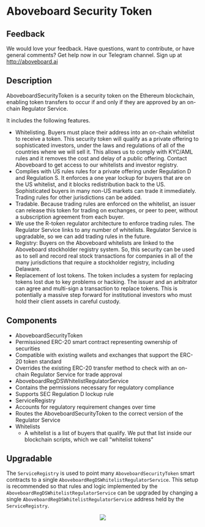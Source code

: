 # Aboveboard Security Token

## Feedback

We would love your feedback. Have questions, want to contribute, or have general comments?
Get help now in our Telegram channel. Sign up at http://aboveboard.ai

## Description

AboveboardSecurityToken is a security  token on the Ethereum blockchain, enabling token transfers to occur if and only if they are approved by an on-chain Regulator Service. 

It includes the following features.
* Whitelisting. Buyers must place their address into an on-chain whitelist to receive a token. This security token will qualify as a private offering to sophisticated investors, under the laws and regulations of all of the countries where we will sell it. This allows us to comply with KYC/AML rules and it removes the cost and delay of a public offering. Contact Aboveboard to get access to our whitelists and investor registry.
* Complies with US rules rules for a private offering under Regulation D and Regulation S. It enforces a one year lockup for buyers that are on the US whitelist, and it blocks redistribution back to the US. Sophisticated buyers in many non-US markets can trade it immediately.  Trading rules for other jurisdictions can be added.
* Tradable. Because trading rules are enforced on the whitelist, an issuer can release this token for trading on exchanges, or peer to peer, without a subscription agreement from each buyer.
* We use the R-token regulator architecture to enforce trading rules. The Regulator Service links to any number of whitelists. Regulator Service is upgradable, so we can add trading rules in the future.
* Registry: Buyers on the Aboveboard whitelists are linked to the Aboveboard stockholder registry system. So, this security can be used as to sell and record real stock transactions for companies in all of the many jurisdictions that require a stockholder registry, including Delaware.
* Replacement of lost tokens. The token includes a system for replacing tokens lost due to key problems or hacking. The issuer and an arbitrator can agree and multi-sign a transaction to replace tokens. This is potentially a massive step forward for institutional investors who must hold their client assets in careful custody.

## Components

* AboveboardSecurityToken
 * Permissioned ERC-20 smart contract representing ownership of securities
 * Compatible with existing wallets and exchanges that support the ERC-20 token standard
 * Overrides the existing ERC-20 transfer method to check with an on-chain Regulator Service for trade approval
* AboveboardRegDSWhitelistRegulatorService
 * Contains the permissions necessary for regulatory compliance
 * Supports SEC Regulation D lockup rule
* ServiceRegistry
 * Accounts for regulatory requirement changes over time
 * Routes the AboveboardSecurityToken to the correct version of the Regulator Service
* Whitelists
  * A whitelist is a list of buyers that qualify. We put that list inside our blockchain scripts, which we call “whitelist tokens”


## Upgradable

The `ServiceRegistry` is used to point many `AboveboardSecurityToken` smart contracts to a single `AboveboardRegDSWhitelistRegulatorService`. This setup is recommended so that rules and logic implemented by the `AboveboardRegDSWhitelistRegulatorService` can be upgraded by changing a single `AboveboardRegDSWhitelistRegulatorService` address held by the `ServiceRegistry`.

<p align="center">
  <img src="https://github.com/MaxosLLC/AboveboardSecurityToken/raw/master/docs/images/diagram.png">
</p>
